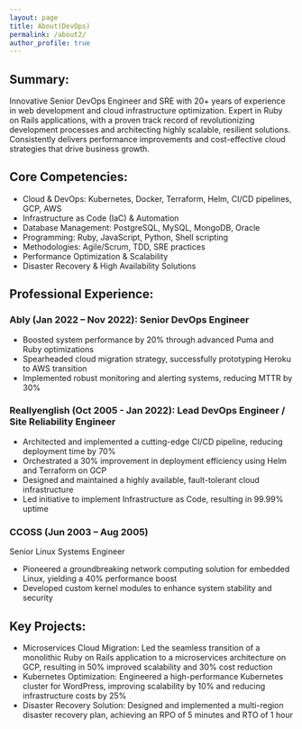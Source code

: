 ```yaml
---
layout: page
title: About(DevOps)
permalink: /about2/
author_profile: true
---
```

## Summary:
   Innovative Senior DevOps Engineer and SRE with 20+ years of experience in web development and cloud infrastructure optimization. Expert in Ruby on Rails applications, with a proven track record of revolutionizing development processes and architecting highly scalable, resilient solutions. Consistently delivers performance improvements and cost-effective cloud strategies that drive business growth.

## Core Competencies:
  - Cloud & DevOps: Kubernetes, Docker, Terraform, Helm, CI/CD pipelines, GCP, AWS
  - Infrastructure as Code (IaC) & Automation
  - Database Management: PostgreSQL, MySQL, MongoDB, Oracle
  - Programming: Ruby, JavaScript, Python, Shell scripting
  - Methodologies: Agile/Scrum, TDD, SRE practices
  - Performance Optimization & Scalability
  - Disaster Recovery & High Availability Solutions

## Professional Experience:

### Ably (Jan 2022 – Nov 2022): Senior DevOps Engineer
  - Boosted system performance by 20% through advanced Puma and Ruby optimizations
  - Spearheaded cloud migration strategy, successfully prototyping Heroku to AWS transition
  - Implemented robust monitoring and alerting systems, reducing MTTR by 30%

### Reallyenglish (Oct 2005 - Jan 2022): Lead DevOps Engineer / Site Reliability Engineer
  - Architected and implemented a cutting-edge CI/CD pipeline, reducing deployment time by 70%
  - Orchestrated a 30% improvement in deployment efficiency using Helm and Terraform on GCP
  - Designed and maintained a highly available, fault-tolerant cloud infrastructure
  - Led initiative to implement Infrastructure as Code, resulting in 99.99% uptime

### CCOSS (Jun 2003 – Aug 2005)
  Senior Linux Systems Engineer
  - Pioneered a groundbreaking network computing solution for embedded Linux, yielding a 40% performance boost
  - Developed custom kernel modules to enhance system stability and security

## Key Projects:
  - Microservices Cloud Migration: Led the seamless transition of a monolithic Ruby on Rails application to a microservices architecture on GCP, resulting in 50% improved scalability and 30% cost reduction
  - Kubernetes Optimization: Engineered a high-performance Kubernetes cluster for WordPress, improving scalability by 10% and reducing infrastructure costs by 25%
  - Disaster Recovery Solution: Designed and implemented a multi-region disaster recovery plan, achieving an RPO of 5 minutes and RTO of 1 hour
